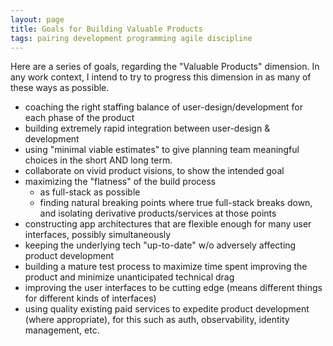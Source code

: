 ```yaml
---
layout: page
title: Goals for Building Valuable Products
tags: pairing development programming agile discipline
---
```


Here are a series of goals, regarding the "Valuable Products" dimension. In any work context, I intend to try to progress this dimension in as many of these ways as possible.

* coaching the right staffing balance of user-design/development for each phase of the product
* building extremely rapid integration between user-design & development
* using "minimal viable estimates" to give planning team meaningful choices in the short AND long term.
* collaborate on vivid product visions, to show the intended goal
* maximizing the "flatness" of the build process
  * as full-stack as possible
  * finding natural breaking points where true full-stack breaks down, and isolating derivative products/services at those points
* constructing app architectures that are flexible enough for many user interfaces, possibly simultaneously
* keeping the underlying tech "up-to-date" w/o adversely affecting product development
* building a mature test process to maximize time spent improving the product and minimize unanticipated technical drag
* improving the user interfaces to be cutting edge (means different things for different kinds of interfaces)
* using quality existing paid services to expedite product development (where appropriate), for this such as auth, observability, identity management, etc.
